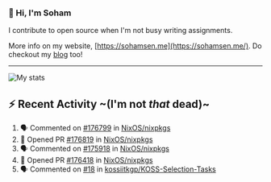 ### 👋 Hi, I'm Soham

I contribute to open source when I'm not busy writing assignments.

More info on my website, [https://sohamsen.me](https://sohamsen.me/). Do checkout my [blog](https://blog.sohamsen.me/) too!

---

![My stats](https://github-readme-stats.vercel.app/api?username=Yureien&count_private=true&show_icons=true&theme=dracula)

## :zap: Recent Activity ~(I'm not _that_ dead)~

<!--START_SECTION:activity-->
1. 🗣 Commented on [#176799](https://github.com/NixOS/nixpkgs/issues/176799) in [NixOS/nixpkgs](https://github.com/NixOS/nixpkgs)
2. 💪 Opened PR [#176819](https://github.com/NixOS/nixpkgs/pull/176819) in [NixOS/nixpkgs](https://github.com/NixOS/nixpkgs)
3. 🗣 Commented on [#175918](https://github.com/NixOS/nixpkgs/issues/175918) in [NixOS/nixpkgs](https://github.com/NixOS/nixpkgs)
4. 💪 Opened PR [#176418](https://github.com/NixOS/nixpkgs/pull/176418) in [NixOS/nixpkgs](https://github.com/NixOS/nixpkgs)
5. 🗣 Commented on [#18](https://github.com/kossiitkgp/KOSS-Selection-Tasks/issues/18) in [kossiitkgp/KOSS-Selection-Tasks](https://github.com/kossiitkgp/KOSS-Selection-Tasks)
<!--END_SECTION:activity-->
